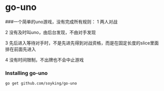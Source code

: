 go-uno
======

###一个简单的uno游戏，没有完成所有规则：
1 两人对战

2 没有及时叫uno，由后台发现，不由对手发现

3 先后进入等待对手时，不是先进先得到对战资格，而是在固定长度的slice里面排在前面先进入

4 没有时间限制，不出牌也不会中止游戏

### Installing go-uno
    go get github.com/soyking/go-uno
